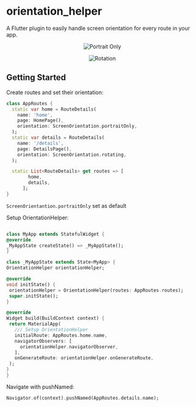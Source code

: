 # orientation_helper

A Flutter plugin to easily handle screen orientation for every route in your app.
<p align="center">
<img src="https://user-images.githubusercontent.com/30001806/100485162-c257d400-3107-11eb-9d1e-92783e6a741a.png" alt="Portrait Only" />
</p>


<p align="center">
<img src="https://user-images.githubusercontent.com/30001806/100485179-d1d71d00-3107-11eb-9f72-60fe20e16f05.png" alt="Rotation" />
</p>


## Getting Started


Create routes and set their orientation:

``` dart
class AppRoutes {
  static var home = RouteDetails(
    name: 'home',
    page: HomePage(),
    orientation: ScreenOrientation.portraitOnly,
  );
  static var details = RouteDetails(
    name: '/details',
    page: DetailsPage(),
    orientation: ScreenOrientation.rotating,
  );

  static List<RouteDetails> get routes => [
        home,
        details,
      ];
}
```
``` ScreenOrientantion.portraitOnly ``` set as default



Setup OrientationHelper:

   ``` dart

class MyApp extends StatefulWidget {
  @override
  _MyAppState createState() => _MyAppState();
}

class _MyAppState extends State<MyApp> {
  OrientationHelper orientationHelper;

  @override
  void initState() {
    orientationHelper = OrientationHelper(routes: AppRoutes.routes);
    super.initState();
  }

  @override
  Widget build(BuildContext context) {
    return MaterialApp(
      /// Setup OrientationHelper
      initialRoute: AppRoutes.home.name,
      navigatorObservers: [
        orientationHelper.navigatorObserver,
      ],
      onGenerateRoute: orientationHelper.onGenerateRoute,
    );
  }
}

   ```

Navigate with pushNamed:
``` dart
Navigator.of(context).pushNamed(AppRoutes.details.name);
```
